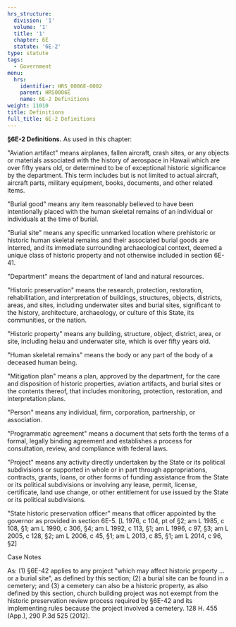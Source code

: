 ```yaml
---
hrs_structure:
  division: '1'
  volume: '1'
  title: '1'
  chapter: 6E
  statute: '6E-2'
type: statute
tags:
  - Government
menu:
  hrs:
    identifier: HRS_0006E-0002
    parent: HRS0006E
    name: 6E-2 Definitions
weight: 11010
title: Definitions
full_title: 6E-2 Definitions
---
```

**§6E-2 Definitions.** As used in this chapter:

"Aviation artifact" means airplanes, fallen aircraft, crash sites, or any objects or materials associated with the history of aerospace in Hawaii which are over fifty years old, or determined to be of exceptional historic significance by the department. This term includes but is not limited to actual aircraft, aircraft parts, military equipment, books, documents, and other related items.

"Burial good" means any item reasonably believed to have been intentionally placed with the human skeletal remains of an individual or individuals at the time of burial.

"Burial site" means any specific unmarked location where prehistoric or historic human skeletal remains and their associated burial goods are interred, and its immediate surrounding archaeological context, deemed a unique class of historic property and not otherwise included in section 6E-41.

"Department" means the department of land and natural resources.

"Historic preservation" means the research, protection, restoration, rehabilitation, and interpretation of buildings, structures, objects, districts, areas, and sites, including underwater sites and burial sites, significant to the history, architecture, archaeology, or culture of this State, its communities, or the nation.

"Historic property" means any building, structure, object, district, area, or site, including heiau and underwater site, which is over fifty years old.

"Human skeletal remains" means the body or any part of the body of a deceased human being.

"Mitigation plan" means a plan, approved by the department, for the care and disposition of historic properties, aviation artifacts, and burial sites or the contents thereof, that includes monitoring, protection, restoration, and interpretation plans.

"Person" means any individual, firm, corporation, partnership, or association.

"Programmatic agreement" means a document that sets forth the terms of a formal, legally binding agreement and establishes a process for consultation, review, and compliance with federal laws.

"Project" means any activity directly undertaken by the State or its political subdivisions or supported in whole or in part through appropriations, contracts, grants, loans, or other forms of funding assistance from the State or its political subdivisions or involving any lease, permit, license, certificate, land use change, or other entitlement for use issued by the State or its political subdivisions.

"State historic preservation officer" means that officer appointed by the governor as provided in section 6E-5\. [L 1976, c 104, pt of §2; am L 1985, c 108, §1; am L 1990, c 306, §4; am L 1992, c 113, §1; am L 1996, c 97, §3; am L 2005, c 128, §2; am L 2006, c 45, §1; am L 2013, c 85, §1; am L 2014, c 96, §2]

Case Notes

As: (1) §6E-42 applies to any project "which may affect historic property ... or a burial site", as defined by this section; (2) a burial site can be found in a cemetery; and (3) a cemetery can also be a historic property, as also defined by this section, church building project was not exempt from the historic preservation review process required by §6E-42 and its implementing rules because the project involved a cemetery. 128 H. 455 (App.), 290 P.3d 525 (2012).